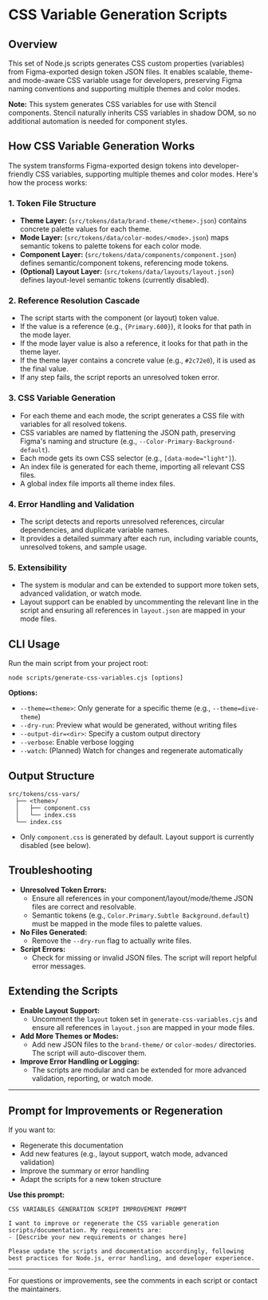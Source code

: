 # CSS Variable Generation Scripts

## Overview

This set of Node.js scripts generates CSS custom properties (variables) from Figma-exported design token JSON files. It enables scalable, theme- and mode-aware CSS variable usage for developers, preserving Figma naming conventions and supporting multiple themes and color modes.

**Note:** This system generates CSS variables for use with Stencil components. Stencil naturally inherits CSS variables in shadow DOM, so no additional automation is needed for component styles.

## How CSS Variable Generation Works

The system transforms Figma-exported design tokens into developer-friendly CSS variables, supporting multiple themes and color modes. Here's how the process works:

### 1. **Token File Structure**
- **Theme Layer:** (`src/tokens/data/brand-theme/<theme>.json`) contains concrete palette values for each theme.
- **Mode Layer:** (`src/tokens/data/color-modes/<mode>.json`) maps semantic tokens to palette tokens for each color mode.
- **Component Layer:** (`src/tokens/data/components/component.json`) defines semantic/component tokens, referencing mode tokens.
- **(Optional) Layout Layer:** (`src/tokens/data/layouts/layout.json`) defines layout-level semantic tokens (currently disabled).

### 2. **Reference Resolution Cascade**
- The script starts with the component (or layout) token value.
- If the value is a reference (e.g., `{Primary.600}`), it looks for that path in the mode layer.
- If the mode layer value is also a reference, it looks for that path in the theme layer.
- If the theme layer contains a concrete value (e.g., `#2c72e0`), it is used as the final value.
- If any step fails, the script reports an unresolved token error.

### 3. **CSS Variable Generation**
- For each theme and each mode, the script generates a CSS file with variables for all resolved tokens.
- CSS variables are named by flattening the JSON path, preserving Figma's naming and structure (e.g., `--Color-Primary-Background-default`).
- Each mode gets its own CSS selector (e.g., `[data-mode="light"]`).
- An index file is generated for each theme, importing all relevant CSS files.
- A global index file imports all theme index files.

### 4. **Error Handling and Validation**
- The script detects and reports unresolved references, circular dependencies, and duplicate variable names.
- It provides a detailed summary after each run, including variable counts, unresolved tokens, and sample usage.

### 5. **Extensibility**
- The system is modular and can be extended to support more token sets, advanced validation, or watch mode.
- Layout support can be enabled by uncommenting the relevant line in the script and ensuring all references in `layout.json` are mapped in your mode files.

## CLI Usage

Run the main script from your project root:

```
node scripts/generate-css-variables.cjs [options]
```

**Options:**
- `--theme=<theme>`: Only generate for a specific theme (e.g., `--theme=dive-theme`)
- `--dry-run`: Preview what would be generated, without writing files
- `--output-dir=<dir>`: Specify a custom output directory
- `--verbose`: Enable verbose logging
- `--watch`: (Planned) Watch for changes and regenerate automatically

## Output Structure

```
src/tokens/css-vars/
  ├── <theme>/
  │   ├── component.css
  │   └── index.css
  └── index.css
```

- Only `component.css` is generated by default. Layout support is currently disabled (see below).

## Troubleshooting

- **Unresolved Token Errors:**
  - Ensure all references in your component/layout/mode/theme JSON files are correct and resolvable.
  - Semantic tokens (e.g., `Color.Primary.Subtle Background.default`) must be mapped in the mode files to palette values.
- **No Files Generated:**
  - Remove the `--dry-run` flag to actually write files.
- **Script Errors:**
  - Check for missing or invalid JSON files. The script will report helpful error messages.

## Extending the Scripts

- **Enable Layout Support:**
  - Uncomment the `layout` token set in `generate-css-variables.cjs` and ensure all references in `layout.json` are mapped in your mode files.
- **Add More Themes or Modes:**
  - Add new JSON files to the `brand-theme/` or `color-modes/` directories. The script will auto-discover them.
- **Improve Error Handling or Logging:**
  - The scripts are modular and can be extended for more advanced validation, reporting, or watch mode.

---

## Prompt for Improvements or Regeneration

If you want to:
- Regenerate this documentation
- Add new features (e.g., layout support, watch mode, advanced validation)
- Improve the summary or error handling
- Adapt the scripts for a new token structure

**Use this prompt:**

```
CSS VARIABLES GENERATION SCRIPT IMPROVEMENT PROMPT

I want to improve or regenerate the CSS variable generation scripts/documentation. My requirements are:
- [Describe your new requirements or changes here]

Please update the scripts and documentation accordingly, following best practices for Node.js, error handling, and developer experience.
```

---

For questions or improvements, see the comments in each script or contact the maintainers. 